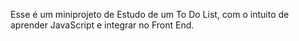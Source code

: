 Esse é um miniprojeto de Estudo de um To Do List, com o intuito de aprender JavaScript e integrar no Front End.